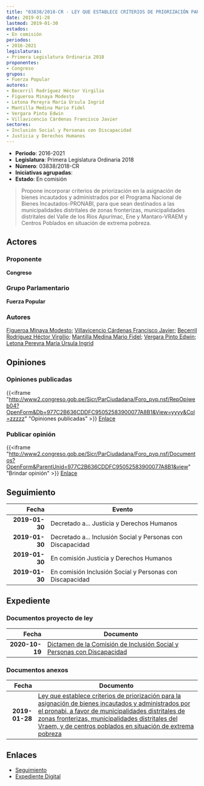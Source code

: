 ```yaml
---
title: "03838/2018-CR - LEY QUE ESTABLECE CRITERIOS DE PRIORIZACIÓN PARA LA ASIGNACIÓN DE BIENES INCAUTADOS Y ADMINISTRADOS POR EL PRONABI, A FAVOR DE MUNICIPALIDADES DISTRITALES DE ZONAS FRONTERIZAS, MUNICIPALIDADES DISTRITALES DEL VRAEM, Y DE CENTROS POBLADOS EN SITUACIÓN DE EXTREMA POBREZA"
date: 2019-01-28
lastmod: 2019-01-30
estados:
- En comisión
periodos:
- 2016-2021
legislaturas:
- Primera Legislatura Ordinaria 2018
proponentes:
- Congreso
grupos:
- Fuerza Popular
autores:
- Becerril Rodríguez Héctor Virgilio
- Figueroa Minaya Modesto
- Letona Pereyra María Úrsula Ingrid
- Mantilla Medina Mario Fidel
- Vergara Pinto Edwin
- Villavicencio Cárdenas Francisco Javier
sectores:
- Inclusión Social y Personas con Discapacidad
- Justicia y Derechos Humanos
---
```

- **Periodo**: 2016-2021
- **Legislatura**: Primera Legislatura Ordinaria 2018
- **Número**: 03838/2018-CR
- **Iniciativas agrupadas**: 
- **Estado**: En comisión

> Propone incorporar criterios de priorización en la asignación de bienes incautados y administrados por el Programa Nacional de Bienes Incautados-PRONABI, para que sean destinados a las municipalidades distritales de zonas fronterizas, municipalidades distritales del Valle de los Ríos Apurímac, Ene y Mantaro-VRAEM y Centros Poblados en situación de extrema pobreza.


## Actores

### Proponente

**Congreso**

### Grupo Parlamentario

**Fuerza Popular**

### Autores

[Figueroa Minaya Modesto](mailto:mailto:mfigueroam@congreso.gob.pe); [Villavicencio Cárdenas Francisco Javier](mailto:mailto:fvillavicencio@congreso.gob.pe); [Becerril Rodríguez Héctor Virgilio](mailto:mailto:hbecerril@congreso.gob.pe); [Mantilla Medina Mario Fidel](mailto:mailto:mmantilla@congreso.gob.pe); [Vergara Pinto Edwin](mailto:mailto:evergara@congreso.gob.pe); [Letona Pereyra María Úrsula Ingrid](mailto:mailto:mletona@congreso.gob.pe)

## Opiniones

### Opiniones publicadas

{{<iframe "http://www2.congreso.gob.pe/Sicr/ParCiudadana/Foro_pvp.nsf/RepOpiweb04?OpenForm&Db=977C2B636CDDFC95052583900077A8B1&View=yyyy&Col=zzzzz" "Opiniones publicadas" >}}
[Enlace](http://www2.congreso.gob.pe/Sicr/ParCiudadana/Foro_pvp.nsf/RepOpiweb04?OpenForm&Db=977C2B636CDDFC95052583900077A8B1&View=yyyy&Col=zzzzz)

### Publicar opinión

{{<iframe "http://www2.congreso.gob.pe/Sicr/ParCiudadana/Foro_pvp.nsf/Documentos?OpenForm&ParentUnid=977C2B636CDDFC95052583900077A8B1&view" "Brindar opinión" >}}
[Enlace](http://www2.congreso.gob.pe/Sicr/ParCiudadana/Foro_pvp.nsf/Documentos?OpenForm&ParentUnid=977C2B636CDDFC95052583900077A8B1&view)


## Seguimiento

| Fecha | Evento |
|------:|--------|
| **2019-01-30** | Decretado a... Justicia y Derechos Humanos |
| **2019-01-30** | Decretado a... Inclusión Social y Personas con Discapacidad |
| **2019-01-30** | En comisión Justicia y Derechos Humanos |
| **2019-01-30** | En comisión Inclusión Social y Personas con Discapacidad |

## Expediente

### Documentos proyecto de ley

| Fecha | Documento |
|------:|-----------|
| **2020-10-19** | [Dictamen de la Comisión de Inclusión Social y Personas con Discapacidad](http://www.leyes.congreso.gob.pe/Documentos/2016_2021/ADLP/Normas_Legales/30910-RLG.pdf) |

### Documentos anexos

| Fecha | Documento |
|------:|-----------|
| **2019-01-28** | [Ley que establece criterios de priorización para la asignación de bienes incautados y administrados por el pronabi, a favor de municipalidades distritales de zonas fronterizas, municipalidades distritales del Vraem, y de centros poblados en situación de extrema pobreza](http://www.leyes.congreso.gob.pe/Documentos/2016_2021/Proyectos_de_Ley_y_de_Resoluciones_Legislativas/PL0383820190128.pdf) |

## Enlaces

- [Seguimiento](http://www2.congreso.gob.pe/Sicr/TraDocEstProc/CLProLey2016.nsf/f7fff46988ca05b1052578e100829cc7/22cbc6149d0b794a05258391000a329b?OpenDocument)
- [Expediente Digital](http://www2.congreso.gob.pe/Sicr/TraDocEstProc/Expvirt_2011.nsf/visbusqptramdoc1621/03838?opendocument)

